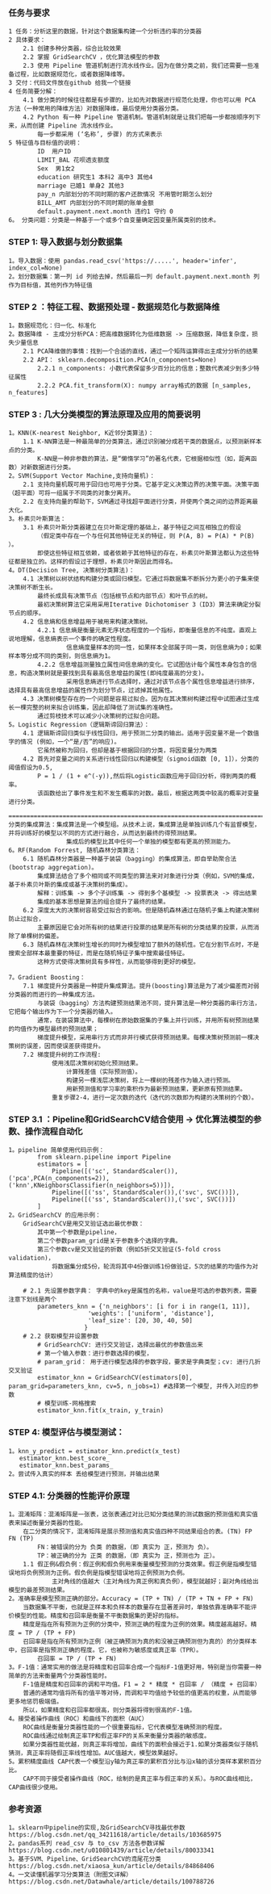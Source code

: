 ### 任务与要求
    1 任务：分析这里的数据，针对这个数据集构建一个分析违约率的分类器
    2 具体要求：
        2.1 创建多种分类器，综合比较效果
        2.2 掌握 GridSearchCV ，优化算法模型的参数
        2.3 使用 Pipeline 管道机制进行流水线作业。因为在做分类之前，我们还需要一些准备过程，比如数据规范化，或者数据降维等。
    3 交付：代码文件放在github 给我一个链接
    4 任务简要分解：
        4.1 做分类的时候往往都是有步骤的，比如先对数据进行规范化处理，你也可以用 PCA 方法（一种常用的降维方法）对数据降维，最后使用分类器分类。
        4.2 Python 有一种 Pipeline 管道机制。管道机制就是让我们把每一步都按顺序列下来，从而创建 Pipeline 流水线作业。
            每一步都采用 (‘名称’, 步骤) 的方式来表示 
    5 特征值与目标值的说明：
            ID  用户ID
            LIMIT_BAL 花呗透支额度
            Sex  男1女2
            education 研究生1 本科2 高中3 其他4
            marriage 已婚1 单身2 其他3
            pay_n 内部划分的不同时期的客户还款情况 不用管时期怎么划分
            BILL_AMT 内部划分的不同时期的账单金额
            default.payment.next.month 违约1 守约 0
    6。 分类问题：分类是一种基于一个或多个自变量确定因变量所属类别的技术。
    
### STEP 1: 导入数据与划分数据集
    1。导入数据：使用 pandas.read_csv('https://.....', header='infer', index_col=None)
    2。划分数据集：第一列 id 列给去掉，然后最后一列 default.payment.next.month 列 作为目标值，其他列作为特征值

### STEP 2 ：特征工程、数据预处理 - 数据规范化与数据降维
    1。数据规范化：归一化、标准化
    2。数据降维 - 主成分分析PCA：把高维数据转化为低维数据 -> 压缩数据，降低复杂度，损失少量信息
        2.1 PCA降维做的事情：找到一个合适的直线，通过一个矩阵运算得出主成分分析的结果
        2.2 API： sklearn.decomposition.PCA(n_components=None)
            2.2.1 n_components: 小数代表保留多少百分比的信息；整数代表减少到多少特征属性
            2.2.2 PCA.fit_transform(X): numpy array格式的数据 [n_samples, n_features]

### STEP 3 : 几大分类模型的算法原理及应用的简要说明
    1。KNN(K-nearest Neighbor, K近邻分类算法)：
        1.1 K-NN算法是一种最简单的分类算法，通过识别被分成若干类的数据点，以预测新样本点的分类。
            K-NN是一种非参数的算法，是“懒惰学习”的著名代表，它根据相似性（如，距离函数）对新数据进行分类。
    2。SVM(Support Vector Machine,支持向量机)：
        2.1 支持向量机既可用于回归也可用于分类。它基于定义决策边界的决策平面。决策平面（超平面）可将一组属于不同类的对象分离开。
        2.2 在支持向量的帮助下，SVM通过寻找超平面进行分类，并使两个类之间的边界距离最大化。   
    3。朴素贝叶斯算法：
        3.1 朴素贝叶斯分类器建立在贝叶斯定理的基础上，基于特征之间互相独立的假设
            （假定类中存在一个与任何其他特征无关的特征，则 P(A, B) = P(A) * P(B) ）。
            即使这些特征相互依赖，或者依赖于其他特征的存在，朴素贝叶斯算法都认为这些特征都是独立的。这样的假设过于理想，朴素贝叶斯因此而得名。  
    4。DT(Decision Tree, 决策树分类算法)：
        4.1 决策树以树状结构构建分类或回归模型。它通过将数据集不断拆分为更小的子集来使决策树不断生长。
            最终长成具有决策节点（包括根节点和内部节点）和叶节点的树。
            最初决策树算法它采用采用Iterative Dichotomiser 3（ID3）算法来确定分裂节点的顺序。
        4.2 信息熵和信息增益用于被用来构建决策树。
            4.2.1 信息熵是衡量元素无序状态程度的一个指标，即衡量信息的不纯度。直观上说地理解，信息熵表示一个事件的确定性程度。
                    信息熵度量样本的同一性，如果样本全部属于同一类，则信息熵为0；如果样本等分成不同的类别，则信息熵为1。    
            4.2.2 信息增益测量独立属性间信息熵的变化。它试图估计每个属性本身包含的信息，构造决策树就是要找到具有最高信息增益的属性(即纯度最高的分支)。
                    采用信息熵进行节点选择时，通过对该节点各个属性信息增益进行排序，选择具有最高信息增益的属性作为划分节点，过滤掉其他属性。
        4.3 决策树模型存在的一个问题是容易过拟合。因为在其决策树构建过程中试图通过生成长一棵完整的树来拟合训练集，因此却降低了测试集的准确性。
            通过剪枝技术可以减少小决策树的过拟合问题。
    5。Logistic Regression（逻辑斯谛回归算法）：
        4.1 逻辑斯谛回归类似于线性回归，用于预测二分类的输出。适用于因变量不是一个数值字的情况 (例如，一个“是/否”的响应)。
            它虽然被称为回归，但却是基于根据回归的分类，将因变量分为两类
        4.2 首先对变量之间的关系进行线性回归以构建模型（sigmoid函数 [0, 1]），分类的阈值假设为0.5, 
            P = 1 / (1 + e^(-y)),然后将Logistic函数应用于回归分析，得到两类的概率。
            该函数给出了事件发生和不发生概率的对数。最后，根据这两类中较高的概率对变量进行分类。
    
    ===============================================================================================
    分类的集成算法：集成算法是一个模型组。从技术上说，集成算法是单独训练几个有监督模型，并将训练好的模型以不同的方式进行融合，从而达到最终的得预测结果。
                    集成后的模型比其中任何一个单独的模型都有更高的预测能力。
    6。RF(Random Forrest, 随机森林分类算法：
        6.1 随机森林分类器是一种基于装袋（bagging）的集成算法，即自举助聚合法(bootstrap aggregation)。
            集成算法结合了多个相同或不同类型的算法来对对象进行分类（例如，SVM的集成，基于朴素贝叶斯的集成或基于决策树的集成）。
            解释：训练集 -> 多个子训练集 -> 得到多个基模型 -> 投票表决 -> 得出结果
            集成的基本思想是算法的组合提升了最终的结果。
        6.2 深度太大的决策树容易受过拟合的影响。但是随机森林通过在随机子集上构建决策树防止过拟合，
            主要原因是它会对所有树的结果进行投票的结果是所有树的分类结果的投票，从而消除了单棵树的偏差。
        6.3 随机森林在决策树生增长的同时为模型增加了额外的随机性。它在分割节点时，不是搜索全部样本最重要的特征，而是在随机特征子集中搜索最佳特征。
            这种方式使得决策树具有多样性，从而能够得到更好的模型。
    
    7。Gradient Boosting：
        7.1 梯度提升分类器是一种提升集成算法。提升(boosting)算法是为了减少偏差而对弱分类器的而进行的一种集成方法。
            与装袋（bagging）方法构建预测结果池不同，提升算法是一种分类器的串行方法，它把每个输出作为下一个分类器的输入。
            通常，在装袋算法中，每棵树在原始数据集的子集上并行训练，并用所有树预测结果的均值作为模型最终的预测结果；
            梯度提升模型，采用串行方式而非并行模式获得预测结果。每棵决策树预测前一棵决策树的误差，因而使误差获得提升。
        7.2 梯度提升树的工作流程:
                使用浅层决策树初始化预测结果。
                    计算残差值（实际预测值）。    
                    构建另一棵浅层决策树，将上一棵树的残差作为输入进行预测。               
                    用新预测值和学习率的乘积作为最新预测结果，更新原有预测结果。             
                重复步骤2-4，进行一定次数的迭代（迭代的次数即为构建的决策树的个数）。
    
### STEP 3.1 ：Pipeline和GridSearchCV结合使用 -> 优化算法模型的参数、操作流程自动化
    1。pipeline 简单使用代码示例：
            from sklearn.pipeline import Pipeline
            estimators = [
                Pipeline([('sc', StandardScaler()),('pca',PCA(n_components=2)), ('knn',KNeighborsClassifier(n_neighbors=5))]),
                Pipeline([('ss', StandardScaler()),('svc', SVC())]),
                Pipeline([('ss', StandardScaler()),('svc', SVC())])
            ]
    2。GridSearchCV 的应用示例：
        GridSearchCV是用交叉验证选出最优参数：
            其中第一个参数是pipeline，
            第二个参数param_grid是关于参数多个选择的字典。
            第三个参数cv是交叉验证的折数（例如5折交叉验证(5-fold cross validation)，
                将数据集分成5份，轮流将其中4份做训练1份做验证，5次的结果的均值作为对算法精度的估计）

        # 2.1 先设置参数字典： 字典中的key是属性的名称，value是可选的参数列表，需要注意下划线是两个
            parameters_knn = {'n_neighbors': [i for i in range(1, 11)],
                          'weights': ['uniform', 'distance'],
                          'leaf_size': [20, 30, 40, 50]
                         }
        # 2.2 获取模型并设置参数
            # GridSearchCV: 进行交叉验证，选择出最优的参数值出来
            # 第一个输入参数：进行参数选择的模型，
            # param_grid： 用于进行模型选择的参数字段，要求是字典类型；cv: 进行几折交叉验证
            estimator_knn = GridSearchCV(estimators[0], param_grid=parameters_knn, cv=5, n_jobs=1) #选择第一个模型, 并传入对应的参数
            # 模型训练-网格搜索
            estimator_knn.fit(x_train, y_train)
            
### STEP 4: 模型评估与模型测试：
    1。knn_y_predict = estimator_knn.predict(x_test)
       estimator_knn.best_score_
       estimator_knn.best_params_
    2。尝试传入真实的样本 丢给模型进行预测，并输出结果
    
### STEP 4.1: 分类器的性能评价原理
    1。混淆矩阵：混淆矩阵是一张表，这张表通过对比已知分类结果的测试数据的预测值和真实值表来描述衡量分类器的性能。
        在二分类的情况下，混淆矩阵是展示预测值和真实值四种不同结果组合的表。(TN) FP FN (TP)
            FN：被错误的分为 负类 的数据，（即 真实为 正，预测为 负）。
            TP：被正确的分为 正类 的数据，（即 真实为 正，预测也为 正）。 
        1.1 假正例&假负例：假正例和假负例用来衡量模型预测的分类效果。假正例是指模型错误地将负例预测为正例。假负例是指模型错误地将正例预测为负例。
                主对角线的值越大（主对角线为真正例和真负例），模型就越好；副对角线给出模型的最差预测结果。    
    2。准确率是模型预测正确的部分。Accuracy = (TP + TN) / (TP + TN + FP + FN)
        当数据集不平衡，也就是正样本和负样本的数量存在显著差异时，单独依靠准确率不能评价模型的性能。精度和召回率是衡量不平衡数据集的更好的指标。
        精度是指在所有预测为正例的分类中，预测正确的程度为正例的效果。精度越高越好。精度 = TP / (TP + FP)
        召回率是指在所有预测为正例（被正确预测为真的和没被正确预测但为真的）的分类样本中，召回率是指预测正确的程度。它，也被称为敏感度或真正率（TPR）。
            召回率 = TP / (TP + FN)
    3。F-1值：通常实用的做法是将精度和召回率合成一个指标F-1值更好用，特别是当你需要一种简单的方法来衡量两个分类器性能时。
        F-1值是精度和召回率的调和平均值。F1 = 2 * 精度 * 召回率 / （精度 + 召回率）
        普通的通常均值将所有的值平等对待，而调和平均值给予较低的值更高的权重，从而能够更多地惩罚极端值。
        所以，如果精度和召回率都很高，则分类器将得到很高的F-1值。
    4。接受者操作曲线（ROC）和曲线下的面积（AUC）
        ROC曲线是衡量分类器性能的一个很重要指标，它代表模型准确预测的程度。
        ROC曲线通过绘制真正率TP和假正率FP的关系来衡量分类器的敏感度。
        如果分类器性能优越，则真正率将增加，曲线下的面积会接近于1.如果分类器类似于随机猜测，真正率将随假正率线性增加。AUC值越大，模型效果越好。
    5。累积精度曲线 CAP代表一个模型沿y轴为真正率的累积百分比与沿x轴的该分类样本累积百分比。
        CAP不同于接受者操作曲线（ROC，绘制的是真正率与假正率的关系）。与ROC曲线相比，CAP曲线很少使用。
    
### 参考资源
    1。sklearn中pipeline的实现,及GridSearchCV寻找最优参数   https://blog.csdn.net/qq_34211618/article/details/103685975
    2。pandas系列 read_csv 与 to_csv 方法各参数详解    https://blog.csdn.net/u010801439/article/details/80033341
    3。基于SVM、Pipeline、GridSearchCV的鸢尾花分类 https://blog.csdn.net/xiaosa_kun/article/details/84868406
    4。一文读懂机器学习分类算法（附图文详解）   https://blog.csdn.net/Datawhale/article/details/100788726
